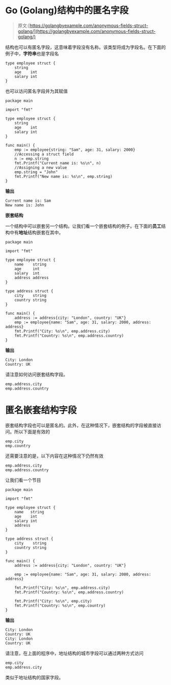 # Go (Golang)结构中的匿名字段

> 原文:[https://golangbyexample.com/anonymous-fields-struct-golang/](https://golangbyexample.com/anonymous-fields-struct-golang/)

结构也可以有匿名字段，这意味着字段没有名称。该类型将成为字段名。在下面的例子中，**字符串**也是字段名

```
type employee struct {
    string
    age    int
    salary int
}
```

也可以访问匿名字段并为其赋值

```
package main

import "fmt"

type employee struct {
    string
    age    int
    salary int
}

func main() {
    emp := employee{string: "Sam", age: 31, salary: 2000}
    //Accessing a struct field
    n := emp.string
    fmt.Printf("Current name is: %s\n", n)
    //Assigning a new value
    emp.string = "John"
    fmt.Printf("New name is: %s\n", emp.string)
}
```

**输出**

```
Current name is: Sam
New name is: John
```

**嵌套结构**

一个结构中可以嵌套另一个结构。让我们看一个嵌套结构的例子。在下面的**员工**结构中有**地址**结构嵌套在其中。

```
package main

import "fmt"

type employee struct {
    name    string
    age     int
    salary  int
    address address
}

type address struct {
    city    string
    country string
}

func main() {
    address := address{city: "London", country: "UK"}
    emp := employee{name: "Sam", age: 31, salary: 2000, address: address}
    fmt.Printf("City: %s\n", emp.address.city)
    fmt.Printf("Country: %s\n", emp.address.country)
}
```

**输出**

```
City: London
Country: UK
```

请注意如何访问嵌套结构字段。

```
emp.address.city
emp.address.country
```

# **匿名嵌套结构字段**

嵌套结构字段也可以是匿名的。此外，在这种情况下，嵌套结构的字段被直接访问。所以下面是有效的

```
emp.city
emp.country
```

还需要注意的是，以下内容在这种情况下仍然有效

```
emp.address.city
emp.address.country
```

让我们看一个节目

```
package main

import "fmt"

type employee struct {
	name   string
	age    int
	salary int
	address
}

type address struct {
	city    string
	country string
}

func main() {
	address := address{city: "London", country: "UK"}

	emp := employee{name: "Sam", age: 31, salary: 2000, address: address}

	fmt.Printf("City: %s\n", emp.address.city)
	fmt.Printf("Country: %s\n", emp.address.country)

	fmt.Printf("City: %s\n", emp.city)
	fmt.Printf("Country: %s\n", emp.country)
}
```

**输出**

```
City: London
Country: UK
City: London
Country: UK
```

请注意，在上面的程序中，地址结构的城市字段可以通过两种方式访问

```
emp.city
emp.address.city
```

类似于地址结构的国家字段。